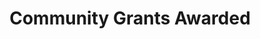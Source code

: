 ---
schema: default
title: Community Grants Awarded
organization: Oxford City Council
notes: >-
  Details of all Community Grants awarded between 2014/15 and 2017/18. Gives
  details of recipient organisations, value of grant, purpose of grant and
  method of payment
resources:
  - name: Community Grants Awarded 2014/15 - 2017/18
    url: 'https://oxopendata.github.io/community-grants-awarded/'
    format: csv
license: 'https://www.nationalarchives.gov.uk/doc/open-government-licence/version/3/'
category:
  - Finance
maintainer: Oxford City Council
maintainer_email: opendata@oxford.gov.uk
---
